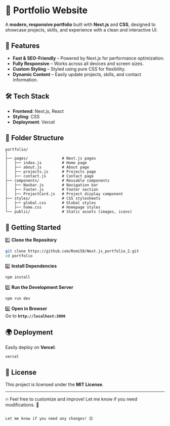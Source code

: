 
# 🚀 Portfolio Website  

A **modern, responsive portfolio** built with **Next.js** and **CSS**, designed to showcase projects, skills, and experience with a clean and interactive UI.  

## 🌟 Features  

- **Fast & SEO-Friendly** – Powered by Next.js for performance optimization.  
- **Fully Responsive** – Works across all devices and screen sizes.  
- **Custom Styling** – Styled using pure CSS for flexibility.  
- **Dynamic Content** – Easily update projects, skills, and contact information.  

## 🛠️ Tech Stack  

- **Frontend**: Next.js, React  
- **Styling**: CSS  
- **Deployment**: Vercel  

## 📂 Folder Structure  

```
portfolio/
│
├── pages/               # Next.js pages
│   ├── index.js         # Home page
│   ├── about.js         # About page
│   ├── projects.js      # Projects page
│   ├── contact.js       # Contact page
├── components/          # Reusable components
│   ├── Navbar.js        # Navigation bar
│   ├── Footer.js        # Footer section
│   ├── ProjectCard.js   # Project display component
├── styles/              # CSS stylesheets
│   ├── global.css       # Global styles
│   ├── home.css         # Homepage styles
└── public/              # Static assets (images, icons)
```

## 🚀 Getting Started  

1️⃣ **Clone the Repository**  
```bash
git clone https://github.com/Romi58/Next.js_portfolio_2.git
cd portfolio
```

2️⃣ **Install Dependencies**  
```bash
npm install
```

3️⃣ **Run the Development Server**  
```bash
npm run dev
```

4️⃣ **Open in Browser**  
Go to **`http://localhost:3000`**  

## 🌍 Deployment  

Easily deploy on **Vercel**:  
```bash
vercel
```

## 📜 License  

This project is licensed under the **MIT License**.  

---

🔥 Feel free to customize and improve! Let me know if you need modifications. 🚀  
```  

Let me know if you need any changes! 😊
